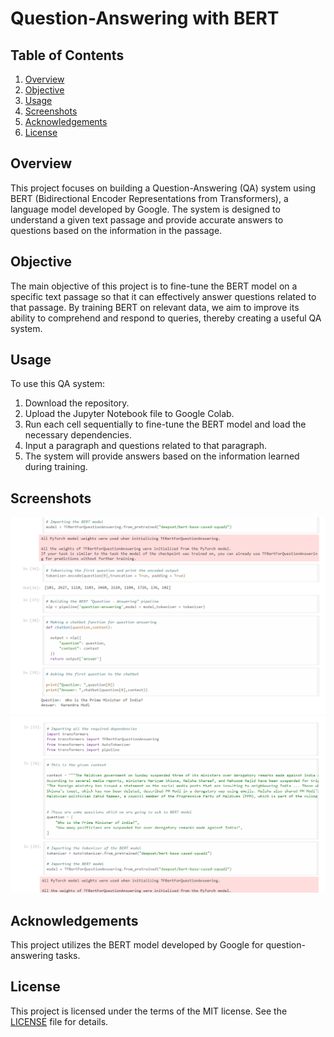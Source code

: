 # Question-Answering with BERT

## Table of Contents
1. [Overview](#overview)
2. [Objective](#objective)
3. [Usage](#usage)
4. [Screenshots](#screenshots)
5. [Acknowledgements](#acknowledgements)
6. [License](#license)

## Overview

This project focuses on building a Question-Answering (QA) system using BERT (Bidirectional Encoder Representations from Transformers), a language model developed by Google. The system is designed to understand a given text passage and provide accurate answers to questions based on the information in the passage.

## Objective

The main objective of this project is to fine-tune the BERT model on a specific text passage so that it can effectively answer questions related to that passage. By training BERT on relevant data, we aim to improve its ability to comprehend and respond to queries, thereby creating a useful QA system.

## Usage

To use this QA system:
1. Download the repository.
2. Upload the Jupyter Notebook file to Google Colab.
3. Run each cell sequentially to fine-tune the BERT model and load the necessary dependencies.
4. Input a paragraph and questions related to that paragraph.
5. The system will provide answers based on the information learned during training.

## Screenshots

![Screenshot 1](screenshots/screenshot3.png)
![Screenshot 1](screenshots/screenshot4.png)


## Acknowledgements

This project utilizes the BERT model developed by Google for question-answering tasks.

## License

This project is licensed under the terms of the MIT license. See the [LICENSE](LICENSE) file for details.
